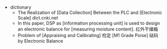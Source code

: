 - dictionary
    - The Realization of [Data Collection] Between the PLC and [Electronic Scale] dict.cnki.net
    - In this paper, DSP as [information processing unit] is used to design an electronic balance for [measuring moisture content]. 红外干燥箱
    - Problem of [Appraising and Calibrating] 检定 [M1 Grade Poise] 砝码 by Electronic Balance 
